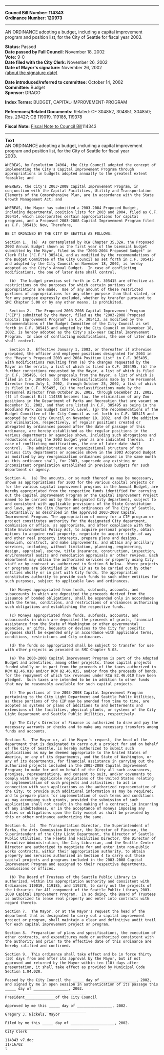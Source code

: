* * * * *  
  
**Council Bill Number: [](#h0)[](#h2)114343**   
**Ordinance Number: 120973**  
  
* * * * *  
  
AN ORDINANCE adopting a budget, including a capital improvement program and position list, for the City of Seattle for fiscal year 2003.  
  
**Status:** Passed   
**Date passed by Full Council:** November 18, 2002   
**Vote:** 9-0   
**Date filed with the City Clerk:** November 26, 2002   
**Date of Mayor's signature:** November 26, 2002   
[(about the signature date)](/~public/approvaldate.htm)   
  
  
**Date introduced/referred to committee:** October 14, 2002   
**Committee:** Budget   
**Sponsor:** DRAGO   
  
**Index Terms:** BUDGET, CAPITAL-IMPROVEMENT-PROGRAM  
  
**References/Related Documents:** Related: CF 304852, 304851, 304850; Res. 29427; CB 119019, 119185, 119378  
  
**Fiscal Note:** [Fiscal Note to Council Bill](http://clerk.seattle.gov/~public/fnote/114343.htm)[](#h1)[](#h3)114343  
  
* * * * *  
  
**Text**  
    AN ORDINANCE adopting a budget, including a capital improvement  
    program and position list, for the City of Seattle for fiscal year  
    2003.  
  
    WHEREAS, by Resolution 24964, the City Council adopted the concept of  
    implementing the City's Capital Improvement Program through  
    appropriations in budgets adopted annually to the greatest extent  
    feasible; and  
  
    WHEREAS, the City's 2003-2008 Capital Improvement Program, in  
    conjunction with the Capital Facilities, Utility and Transportation  
    Elements of the Comprehensive Plan, are in accordance with the State  
    Growth Management Act; and  
  
    WHEREAS, the Mayor has submitted a 2003-2004 Proposed Budget,  
    including departmental position lists for 2003 and 2004, filed as C.F.  
    305414, which incorporates certain appropriations for capital  
    programs, and a Proposed 2003-2008 Capital Improvement Program filed  
    as C.F. 305413; Now, Therefore,  
  
    BE IT ORDAINED BY THE CITY OF SEATTLE AS FOLLOWS:  
  
    Section 1.  (a)  As contemplated by RCW Chapter 35.32A, the Proposed  
    2003 Annual Budget shown as the first year of the biennial budget  
    submitted by the Mayor, filed as the "2003-2004 Proposed Budget" in  
    Clerk File ("C.F.") 305414, and as modified by the recommendations of  
    the Budget Committee of the City Council as set forth in C.F. 305415  
    and adopted by the City Council on November 18, 2002, is hereby  
    adopted as the City's Annual Budget.  In case of conflicting  
    modifications, the one of later date shall control.  
  
      (b)  The budget provisos set forth in C.F. 305415 are effective as  
    restrictions on the purposes for which certain portions of  
    appropriations are made.  Use of any amount of these restricted  
    portions of appropriations for any other purpose than that stated, or  
    for any purpose expressly excluded, whether by transfer pursuant to  
    SMC Chapter 5.08 or by any other means, is prohibited.  
  
      Section 2.  The Proposed 2003-2008 Capital Improvement Program  
    ("CIP") submitted by the Mayor, filed as the "2003-2008 Proposed  
    Capital Improvement Program" in C.F. 305413, as modified by the  
    recommendations of the Budget Committee of the City Council as set  
    forth in C.F. 305415 and adopted by the City Council on November 18,  
    2002, is hereby adopted as the City's six-year Capital Improvement  
    Program.  In case of conflicting modifications, the one of later date  
    shall control.  
  
      Section 3.  Effective January 1, 2003, or thereafter if otherwise  
    provided, the officer and employee positions designated for 2003 in  
    the "Mayor's Proposed 2003 and 2004 Position List" in C.F. 305495,  
    with modifications resulting from (a) the changes requested by the  
    Mayor in the errata, a list of which is filed in C.F. 305495, (b) the  
    further corrections requested by the Mayor, a list of which is filed  
    in C.F. 305495, (c) new proposals from the Mayor, a list of which is  
    filed in C.F. 305495, (d) the reclassifications made by the Personnel  
    Director from July 1, 2002, through October 25, 2002, a list of which  
    is filed in C.F. 305495, (e) the reclassifications made by the  
    Personnel Director from October 26, 2002, through December 31, 2002,  
    (f) if Council Bill 114388 becomes law, the elimination of any Zoo  
    positions in the Department of Parks and Recreation that are vacant on  
    December 31, 2002, and that are listed in C.F. 305495 as being in the  
    Woodland Park Zoo Budget Control Level, (g) the recommendations of the  
    Budget Committee of the City Council as set forth in C.F. 305415 and  
    adopted by the City Council on November 18, 2002, and (h) the addition  
    and elimination, respectively, of regular positions created or  
    abrogated by ordinances passed after the date of passage of this  
    ordinance, are hereby established as the regular positions in the  
    various departments or agencies shown, including such abrogations and  
    reductions during the 2003 budget year as are indicated therein.  In  
    case of conflicting modifications, the one of later date shall  
    control.  The administrative or organizational structure of the  
    various City departments or agencies shown in the 2003 Adopted Budget  
    as modified by any reorganization ordinances passed in the same month  
    as this ordinance shall, for 2003, supersede any existing or  
    inconsistent organization established in previous budgets for such  
    department or agency.  
  
    Section 4.  (a) The amounts, or so much thereof as may be necessary,  
    shown as appropriations for 2003 for the various capital projects or  
    for the various capital improvement programs in the Annual Budget, are  
    hereby appropriated from the respective funds identified for carrying  
    out the Capital Improvement Program or the Capital Improvement Project  
    named to be carried out by the designated City department, subject to  
    and consistent with applicable provisions of the State Constitution  
    and laws, and the City Charter and ordinances of The City of Seattle,  
    substantially as described in the approved 2003-2008 Capital  
    Improvement Program. The appropriation of money for a CIP program or  
    project constitutes authority for the designated City department,  
    commission or office, as appropriate, and after compliance with the  
    State Environmental Policy Act, to acquire personal property, obtain  
    options to acquire real property, negotiate to acquire right-of-way  
    and other real property interests, prepare plans and designs,  
    demolish, construct, and make improvements, and obtain any ancillary  
    services, including, without limitation, planning, engineering,  
    design, appraisal, escrow, title insurance, construction, inspection,  
    environmental audits and remediation appraisals or other reviews. Each  
    department may obtain the authorized services or property using City  
    staff or by contract as authorized in Section 6 below.  Where projects  
    or programs are identified in the CIP as to be carried out by other  
    entities wholly or in part with City funds, the appropriation  
    constitutes authority to provide such funds to such other entities for  
    such purposes, subject to applicable laws and ordinances.  
  
      (b) Moneys appropriated from funds, subfunds, accounts, and  
    subaccounts in which are deposited the proceeds derived from the  
    issuance of bonded obligations, shall be expended only in accordance  
    with the terms, conditions, and restrictions of ordinances authorizing  
    such obligations and establishing the respective funds.  
  
      (c) Moneys appropriated from funds, subfunds, accounts, and  
    subaccounts in which are deposited the proceeds of grants, financial  
    assistance from the State of Washington or other governmental  
    agencies, or gifts, bequests or devises to the City for specific  
    purposes shall be expended only in accordance with applicable terms,  
    conditions, restrictions and City ordinances.  
  
      (d) The funds so appropriated shall be subject to transfer for use  
    with other projects as provided in SMC Chapter 5.08.  
  
      (e) The 2003-2008 Capital Improvement Program is part of the Adopted  
    Budget and identifies, among other projects, those capital projects  
    funded wholly or in part from the proceeds of the taxes authorized in  
    RCW 82.46.010 and/or RCW 82.46.035, and/or from the proceeds of bonds,  
    for the repayment of which tax revenues under RCW 82.46.010 have been  
    pledged.  Such taxes are intended to be in addition to other funds  
    that may be reasonably available for such capital projects.  
  
      (f) The portions of the 2003-2008 Capital Improvement Program  
    pertaining to the City Light Department and Seattle Public Utilities,  
    as those portions of the CIP may be amended from time to time, are  
    adopted as systems or plans of additions to and betterments and  
    extensions of the facilities, physical plants, or systems of the City  
    Light Department and Seattle Public Utilities, respectively.  
  
      (g) The City's Director of Finance is authorized to draw and pay the  
    necessary warrants or checks and to make any necessary transfers among  
    funds and accounts.  
  
    Section 5.  The Mayor or, at the Mayor's request, the head of the  
    department that is designated to carry out a project for and on behalf  
    of The City of Seattle, is hereby authorized to submit such  
    applications as may be deemed appropriate to the United States of  
    America, or any of its departments, and the State of Washington, or  
    any of its departments, for financial assistance in carrying out the  
    authorized projects included in the 2003-2008 Capital Improvement  
    Program; to make for and on behalf of the City all such assurances,  
    promises, representations, and consent to suit, and/or covenants to  
    comply with any applicable regulations of the United States relating  
    to implementation of such projects and activities; to act in  
    connection with such applications as the authorized representative of  
    the City; to provide such additional information as may be required;  
    and to prepare plans for implementation of such terms and conditions  
    as may accompany such grants, provided the submission of such  
    application shall not result in the making of a contract, in incurring  
    of any indebtedness, or in the acceptance of moneys imposing any  
    duties or obligations upon the City except as shall be provided by  
    this or other ordinance authorizing the same.  
  
    Section 6. (a)  The Transportation Director, the Superintendent of  
    Parks, the Arts Commission Director, the Director of Finance, the  
    Superintendent of the City Light Department, the Director of Seattle  
    Public Utilities, the Fleets and Facilities Director, the Director of  
    Executive Administration, the City Librarian, and the Seattle Center  
    Director are authorized to negotiate for and enter into non-public  
    works contracts, within their appropriation authority, to obtain  
    property and services authorized in Section 4 to carry out those  
    capital projects and programs included in the 2003-2008 Capital  
    Improvement Program and assigned to their respective departments,  
    commissions or offices.  
  
      (b) The Board of Trustees of the Seattle Public Library is  
    authorized, within its appropriation authority and consistent with  
    Ordinances 119019, 119185, and 119378, to carry out the projects of  
    the Libraries for All component of the Seattle Public Library 2003-  
    2008 Capital Improvement Program.  In so doing, the Board of Trustees  
    is authorized to lease real property and enter into contracts with  
    regard thereto.  
  
    Section 7.  The Mayor, or at the Mayor's request the head of the  
    department that is designated to carry out a capital improvement  
    project or program, shall maintain a clear and definitive audit trail  
    for each capital improvement project or program.  
  
    Section 8.  Preparation of plans and specifications, the execution of  
    other contracts, and expenditures made or authorized consistent with  
    the authority and prior to the effective date of this ordinance are  
    hereby ratified and confirmed.  
  
    Section 9.  This ordinance shall take effect and be in force thirty  
    (30) days from and after its approval by the Mayor, but if not  
    approved and returned by the Mayor within ten (10) days after  
    presentation, it shall take effect as provided by Municipal Code  
    Section 1.04.020.  
  
    Passed by the City Council the _____ day of ________________, 2002,  
    and signed by me in open session in authentication of its passage this  
    _____ day of ________________, 2002.  
    _____________________________________  
    President______________of the City Council  
  
    Approved by me this _____ day of ________________, 2002.  
    _____________________________________  
    Gregory J. Nickels, Mayor  
  
    Filed by me this _____ day of ____________________, 2002.  
    ___________________________________________  
    City Clerk  
  
    114343 v7.doc  
    11/16/02  
    t  
